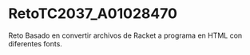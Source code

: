 # RetoTC2037_A01028470
Reto Basado en convertir archivos de Racket a programa en HTML con diferentes fonts.
